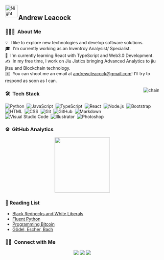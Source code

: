 ![]()
<img alt="Night Coding" src="./assets/Hand%20Wave.gif" width='40' align="left"/><h2>Andrew Leacock</h2>



### 👨🏻‍💻 &nbsp;About Me

💡 &nbsp;I like to explore new technologies and develop software solutions.\
🎓 &nbsp;I'm currently working as an Inventroy Analysist/ Specialist.\
🌱 &nbsp;I'm currently learning React with TypeScript and Web3.0 Development.\
✍️ &nbsp;In my free time, I work on Jiu Jistics bringing Advanced Analytics to jiu jitsu and Blockchain technology.\
✉️ &nbsp;You can shoot me an email at andrewcleacock@gmail.com! I'll try to respond as soon as I can.
<!-- 📄 &nbsp;Please have a look at my [Résumé](https://www.adityavsingh.com/resume.html) for more details about me. I'm open to feedback and suggestions! -->

<img alt="chain" src="https://media1.giphy.com/media/ZL9ULCUdNjOPapnq0N/giphy.gif?cid=ecf05e47zsqjoqmd8wrl6uc7if61j4srvl9mwmfsxn7orc9o&ep=v1_gifs_related&rid=giphy.gif&ct=g" align="right"/>

### 🛠 &nbsp;Tech Stack

![Python](https://img.shields.io/badge/-Python-05122A?style=flat&logo=python)&nbsp;
![JavaScript](https://img.shields.io/badge/-JavaScript-05122A?style=flat&logo=javascript)&nbsp;
![TypeScript](https://img.shields.io/badge/-TypeScript-05122A?style=flat&logo=typescript)&nbsp;
![React](https://img.shields.io/badge/-React-05122A?style=flat&logo=react)&nbsp;
![Node.js](https://img.shields.io/badge/-Node.js-05122A?style=flat&logo=node.js)&nbsp;
![Bootstrap](https://img.shields.io/badge/-Bootstrap-05122A?style=flat&logo=bootstrap&logoColor=563D7C)\
![HTML](https://img.shields.io/badge/-HTML-05122A?style=flat&logo=HTML5)&nbsp;
![CSS](https://img.shields.io/badge/-CSS-05122A?style=flat&logo=CSS3&logoColor=1572B6)&nbsp;
![Git](https://img.shields.io/badge/-Git-05122A?style=flat&logo=git)&nbsp;
![GitHub](https://img.shields.io/badge/-GitHub-05122A?style=flat&logo=github)&nbsp;
![Markdown](https://img.shields.io/badge/-Markdown-05122A?style=flat&logo=markdown)\
![Visual Studio Code](https://img.shields.io/badge/-Visual%20Studio%20Code-05122A?style=flat&logo=visual-studio-code&logoColor=007ACC)&nbsp;
![Illustrator](https://img.shields.io/badge/-Illustrator-05122A?style=flat&logo=adobe-illustrator)&nbsp;
![Photoshop](https://img.shields.io/badge/-Photoshop-05122A?style=flat&logo=adobe-photoshop)&nbsp;

### ⚙️ &nbsp;GitHub Analytics

<p align="center">
  <img height="180em" src="https://github-readme-stats-eight-theta.vercel.app/api/top-langs/?username=Andrew95496&layout=compact&langs_count=8&theme=algolia"/>
</a>
</p>

### 📖 Reading List

<ul>
    <li><a href="https://www.amazon.com/Black-Rednecks-Liberals-Thomas-Sowell/dp/1594031436">Black Rednecks and White Liberals</a></li>
<!--   <li><a href="https://www.amazon.com/Mastering-Blockchain-Cryptocurrencies-Decentralized-Applications/dp/1492054704">Mastering Blockchain</a></li> -->
    <li><a href="https://www.amazon.com/Fluent-Python-Concise-Effective-Programming/dp/1492056359/ref=sr_1_1?keywords=fluent+python&qid=1684615581&s=books&sprefix=fluent%2Cstripbooks%2C110&sr=1-1&ufe=app_do%3Aamzn1.fos.006c50ae-5d4c-4777-9bc0-4513d670b6bc">Fluent Python</a></li>
    <li><a href="https://www.amazon.com/Programming-Bitcoin-Learn-Program-Scratch/dp/1492031496/ref=sr_1_1?crid=25U8SWWZRW7WI&keywords=programming+bitcoin&qid=1685895300&sprefix=programming+bitcoin%2Caps%2C108&sr=8-1">Programming Bitcoin</a></li>
  <li><a href="https://www.amazon.com/Divine-Comedy-Inferno-Purgatorio-Paradiso/dp/0451208633](https://www.amazon.com/G%C3%B6del-Escher-Bach-Eternal-Golden/dp/0465026567/ref=sr_1_1?hvadid=570455891700&hvdev=c&hvlocphy=9011973&hvnetw=g&hvqmt=e&hvrand=961250693876312255&hvtargid=kwd-570869901&hydadcr=7113_13207457&keywords=g%C3%B6del+escher+bach&qid=1685895238&sr=8-1)">Gödel, Escher, Bach</a></li>
</ul>

### 🤝🏻 &nbsp;Connect with Me

<p align="center">
<a href="https://www.linkedin.com/in/andrew-leacock/"><img src="https://img.shields.io/badge/-Andrew%20%20Leacock-0077B5?style=flat&logo=Linkedin&logoColor=white"/></a>
<a href="andrewcleacock@gmail.com"><img src="https://img.shields.io/badge/-andrewcleacock@gmail.com-D14836?style=flat&logo=Gmail&logoColor=white"/></a>
<a href="https://instagram.com/iwantabjj"><img src="https://img.shields.io/badge/-@iwantabjj_-E4405F?style=flat&logo=Instagram&logoColor=white"/></a>
</p>


